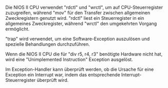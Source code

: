 Die NIOS II CPU verwendet "rdctl" und "wrctl", um auf CPU-Steuerregister zuzugreifen, während "mov" für den Transfer zwischen allgemeinen Zweckregistern genutzt wird. "rdctl" liest ein Steuerregister in ein allgemeines Zweckregister, während "wrctl" den umgekehrten Vorgang ermöglicht.
    
"trap" wird verwendet, um eine Software-Exception auszulösen und spezielle Behandlungen durchzuführen.

Wenn die NIOS II CPU die für "div r5, r4, r3" benötigte Hardware nicht hat, wird eine "Unimplemented Instruction" Exception ausgelöst.
 
Im Exception-Handler kann überprüft werden, ob die Ursache für eine Exception ein Interrupt war, indem das entsprechende Interrupt-Steuerregister überprüft wird.
